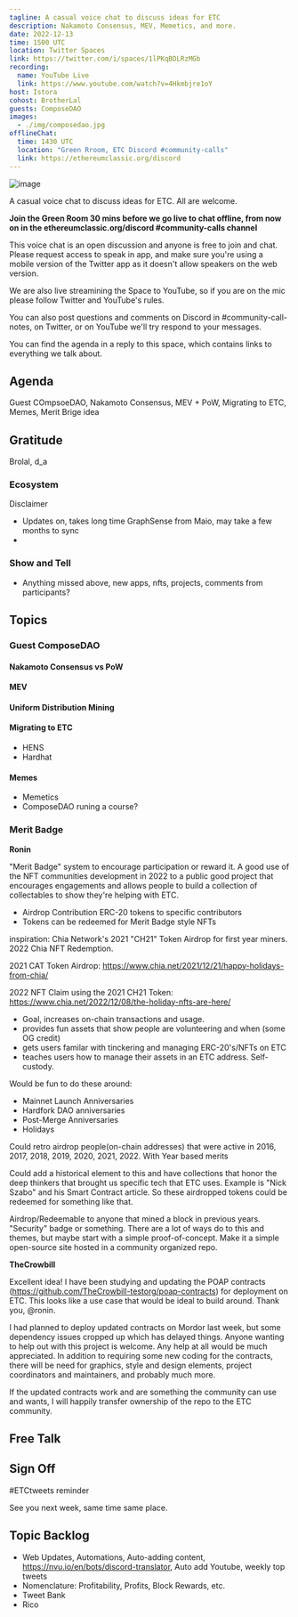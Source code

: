 ```yaml
---
tagline: A casual voice chat to discuss ideas for ETC
description: Nakamoto Consensus, MEV, Memetics, and more.
date: 2022-12-13
time: 1500 UTC
location: Twitter Spaces
link: https://twitter.com/i/spaces/1lPKqBDLRzMGb
recording:
  name: YouTube Live
  link: https://www.youtube.com/watch?v=4Hkmbjre1oY
host: Istora
cohost: BrotherLal
guests: ComposeDAO
images:
  - ./img/composedao.jpg
offlineChat:
  time: 1430 UTC
  location: "Green Rroom, ETC Discord #community-calls"
  link: https://ethereumclassic.org/discord
---
```


![image](https://user-images.githubusercontent.com/1696942/207199514-ca596e4b-6823-4bef-8d7d-3ed9ec0aa247.png)

A casual voice chat to discuss ideas for ETC. All are welcome.

**Join the Green Room 30 mins before we go live to chat offline, from now on in the ethereumclassic.org/discord #community-calls channel**

This voice chat is an open discussion and anyone is free to join and chat. Please request access to speak in app, and make sure you're using a mobile version of the Twitter app as it doesn't allow speakers on the web version.

We are also live streamining the Space to YouTube, so if you are on the mic please follow Twitter and YouTube's rules.

You can also post questions and comments on Discord in #community-call-notes, on Twitter, or on YouTube we'll try respond to your messages.

You can find the agenda in a reply to this space, which contains links to everything we talk about.

## Agenda

Guest COmpsoeDAO, Nakamoto Consensus, MEV + PoW, Migrating to ETC, Memes, Merit Brige idea 

## Gratitude

Brolal, d_a

### Ecosystem

Disclaimer

- Updates on, takes long time GraphSense from Maio, may take a few months to sync
- 

### Show and Tell

- Anything missed above, new apps, nfts, projects, comments from participants?

## Topics

### Guest ComposeDAO

#### Nakamoto Consensus vs PoW

#### MEV

#### Uniform Distribution Mining

#### Migrating to ETC

- HENS
- Hardhat

#### Memes

- Memetics
- ComposeDAO runing a course?

### Merit Badge

**Ronin**

"Merit Badge" system to encourage participation or reward it. A good use of the NFT communities development in 2022 to a public good project that encourages engagements and allows people to build a collection of collectables to show they're helping with ETC.

- Airdrop Contribution ERC-20 tokens to specific contributors
- Tokens can be redeemed for Merit Badge style NFTs

inspiration: Chia Network's 2021 "CH21" Token Airdrop for first year miners. 2022 Chia NFT Redemption.

2021 CAT Token Airdrop: https://www.chia.net/2021/12/21/happy-holidays-from-chia/

2022 NFT Claim using the 2021 CH21 Token: https://www.chia.net/2022/12/08/the-holiday-nfts-are-here/

- Goal, increases on-chain transactions and usage.
- provides fun assets that show people are volunteering and when (some OG credit)
- gets users familar with tinckering and managing ERC-20's/NFTs on ETC
- teaches users how to manage their assets in an ETC address. Self-custody.

Would be fun to do these around:

- Mainnet Launch Anniversaries
- Hardfork DAO anniversaries
- Post-Merge Anniversaries
- Holidays

Could retro airdrop people(on-chain addresses) that were active in 2016, 2017, 2018, 2019, 2020, 2021, 2022. With Year based merits

Could add a historical element to this and have collections that honor the deep thinkers that brought us specific tech that ETC uses. Example is "Nick Szabo" and his Smart Contract article. So these airdropped tokens could be redeemed for something like that.

Airdrop/Redeemable to anyone that mined a block in previous years. "Security" badge or something. There are a lot of ways do to this and themes, but maybe start with a simple proof-of-concept. Make it a simple open-source site hosted in a community organized repo.

**TheCrowbill**

Excellent idea! I have been studying and updating the POAP contracts (https://github.com/TheCrowbill-testorg/poap-contracts) for deployment on ETC. This looks like a use case that would be ideal to build around. Thank you, @ronin.

I had planned to deploy updated contracts on Mordor last week, but some dependency issues cropped up which has delayed things. Anyone wanting to help out with this project is welcome. Any help at all would be much appreciated. In addition to requiring some new coding for the contracts, there will be need for graphics, style and design elements, project coordinators and maintainers, and probably much more.

If the updated contracts work and are something the community can use and wants, I will happily transfer ownership of the repo to the ETC community.

## Free Talk

## Sign Off

#ETCtweets reminder

See you next week, same time same place.

## Topic Backlog

- Web Updates, Automations, Auto-adding content, https://nvu.io/en/bots/discord-translator, Auto add Youtube, weekly top tweets
- Nomenclature: Profitability, Profits, Block Rewards, etc.
- Tweet Bank
- Rico
